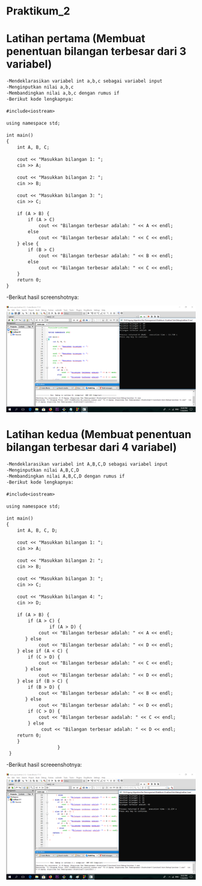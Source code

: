 # Praktikum_2


# Latihan pertama (Membuat penentuan bilangan terbesar dari 3 variabel)
```
-Mendeklarasikan variabel int a,b,c sebagai variabel input
-Menginputkan nilai a,b,c
-Membandingkan nilai a,b,c dengan rumus if
-Berikut kode lengkapnya:

#include<iostream>

using namespace std;

int main()
{
    int A, B, C;

    cout << "Masukkan bilangan 1: ";
    cin >> A;

    cout << "Masukkan bilangan 2: ";
    cin >> B;

    cout << "Masukkan bilangan 3: ";
    cin >> C;

    if (A > B) {
        if (A > C)
            cout << "Bilangan terbesar adalah: " << A << endl;
        else
            cout << "Bilangan terbesar adalah: " << C << endl;
    } else {
        if (B > C)
            cout << "Bilangan terbesar adalah: " << B << endl;
        else
            cout << "Bilangan terbesar adalah: " << C << endl;
    }
    return 0;
}
```
-Berikut hasil screenshotnya:

![img](https://github.com/zaenalmusthofa86/Praktikum-2/blob/master/Latihan1.png) 

# Latihan kedua (Membuat penentuan bilangan terbesar dari 4 variabel)
```
-Mendeklarasikan variabel int A,B,C,D sebagai variabel input
-Menginputkan nilai A,B,C,D
-Membandingkan nilai A,B,C,D dengan rumus if
-Berikut kode lengkapnya:

#include<iostream>

using namespace std;

int main()
{
    int A, B, C, D;

    cout << "Masukkan bilangan 1: ";
    cin >> A;

    cout << "Masukkan bilangan 2: ";
    cin >> B;

    cout << "Masukkan bilangan 3: ";
    cin >> C;

    cout << "Masukkan bilangan 4: ";
    cin >> D;

    if (A > B) {
        if (A > C) {
                if (A > D) {
            cout << "Bilangan terbesar adalah: " << A << endl;
       } else
            cout << "Bilangan terbesar adalah: " << D << endl;
    } else if (A < C) {
        if (C > D) {
            cout << "Bilangan terbesar adalah: " << C << endl;
       } else
            cout << "Bilangan terbesar adalah: " << D << endl;
    } else if (B > C) {
        if (B > D) {
            cout << "Bilangan terbesar adalah: " << B << endl;
       } else
            cout << "Bilangan terbesar adalah: " << D << endl;
        if (C > D) {
            cout << "Bilangan terbesar aadalah: " << C << endl;
        } else
             cout << "Bilangan terbesar adalah: " << D << endl;
    return 0;
    }
                   }
 }
```
-Berikut hasil screeenshotnya:

![img](https://github.com/zaenalmusthofa86/Praktikum-2/blob/master/Latihan2.png) 

